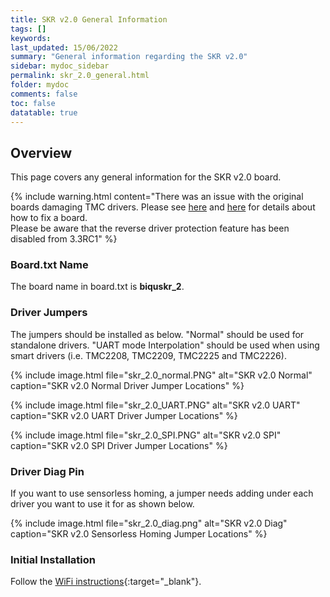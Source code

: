 ```yaml
---
title: SKR v2.0 General Information
tags: []
keywords: 
last_updated: 15/06/2022
summary: "General information regarding the SKR v2.0"
sidebar: mydoc_sidebar
permalink: skr_2.0_general.html
folder: mydoc
comments: false
toc: false
datatable: true
---
```


## Overview

This page covers any general information for the SKR v2.0 board. 

{% include warning.html content="There was an issue with the original boards damaging TMC drivers. Please see [here](https://docs.google.com/document/d/1IeKgfE2WIDjqH1fx5Yg7n1FOHVwhDFmDlZ-7QMlOEV0/edit?fbclid=IwAR2-b687dNy2ktrpiLEf-orZke0lbB_FhXCG9NwP7MFVzUYijo__ZRVMrks) and [here](https://docs.google.com/document/d/1swmc4HvP9vxrxV2b9LVGa_I7GLTQGogQns7CfMYCckA/edit?fbclid=IwAR2-b687dNy2ktrpiLEf-orZke0lbB_FhXCG9NwP7MFVzUYijo__ZRVMrks) for details about how to fix a board.  
Please be aware that the reverse driver protection feature has been disabled from 3.3RC1" %}

### Board.txt Name

The board name in board.txt is **biquskr_2**.

### Driver Jumpers

The jumpers should be installed as below. "Normal" should be used for standalone drivers. "UART mode Interpolation" should be used when using smart drivers (i.e. TMC2208, TMC2209, TMC2225 and TMC2226). 

{% include image.html file="skr_2.0_normal.PNG" alt="SKR v2.0 Normal" caption="SKR v2.0 Normal Driver Jumper Locations" %}

{% include image.html file="skr_2.0_UART.PNG" alt="SKR v2.0 UART" caption="SKR v2.0 UART Driver Jumper Locations" %}

{% include image.html file="skr_2.0_SPI.PNG" alt="SKR v2.0 SPI" caption="SKR v2.0 SPI Driver Jumper Locations" %}

### Driver Diag Pin

If you want to use sensorless homing, a jumper needs adding under each driver you want to use it for as shown below.

{% include image.html file="skr_2.0_diag.png" alt="SKR v2.0 Diag" caption="SKR v2.0 Sensorless Homing Jumper Locations" %}

### Initial Installation

Follow the [WiFi instructions](skr_2.0_connected_wifi.html){:target="_blank"}.